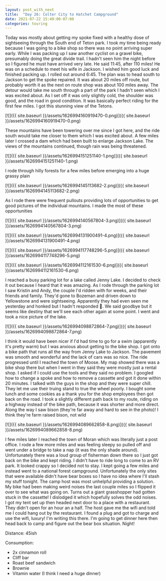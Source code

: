 ```yaml
---
layout: post_with_next
title:  "Day 26: Colter City to Hatchet Campground"
date: 2021-07-22 15:49:00-07:00
categories: touring
---
```

Today was mostly about getting my spoke fixed with a healthy dose of sightseeing through the South end of Teton park. I took my time being ready because I was going to a bike shop so there was no point arriving super early. While I was packing up I saw another cyclist on a gravel bike, presumably doing the great divide trail. I hadn't seen him the night before so I figured he must have arrived very late. He said 11:45, after 110 miles! He was on a schedule to meet his wife in Jackson. I wished him good luck and finished packing up. I rolled out around 6:45. The plan was to head south to Jackson to get the spoke repaired. It was about 20 miles off route, but probably worth it as the next on route shop was about 100 miles away. The detour would take me south through a part of the park I hadn't seen which I was excited about. As I set off it was only slightly cold, the shoulder was good, and the road in good condition. It was basically perfect riding for the first few miles. I got this stunning view of the Tetons.   

[![]({{ site.baseurl }}/assets/1626994160919470-0.png)]({{ site.baseurl }}/assets/1626994160919470-0.png)
  
These mountains have been towering over me since I got here, and the ride south would take me closer to them which I was excited about. A few miles later I crossed a dam which had been built to enlarge Jackson Lake. The views of the mountains continued, though rain was being threatened.  

[![]({{ site.baseurl }}/assets/1626994151251140-1.png)]({{ site.baseurl }}/assets/1626994151251140-1.png)
  
I rode through hilly forests for a few miles before emerging into a huge grassy plain  

[![]({{ site.baseurl }}/assets/1626994145113682-2.png)]({{ site.baseurl }}/assets/1626994145113682-2.png)
  
As I rode there were frequent pullouts providing lots of opportunities to get good pictures of the individual mountains. I made the most of these opportunities  

[![]({{ site.baseurl }}/assets/1626994140567804-3.png)]({{ site.baseurl }}/assets/1626994140567804-3.png)

[![]({{ site.baseurl }}/assets/1626994131900491-4.png)]({{ site.baseurl }}/assets/1626994131900491-4.png)

[![]({{ site.baseurl }}/assets/1626994117748296-5.png)]({{ site.baseurl }}/assets/1626994117748296-5.png)

[![]({{ site.baseurl }}/assets/1626994112161530-6.png)]({{ site.baseurl }}/assets/1626994112161530-6.png)
  
I reached a busy parking lot for a lake called Jenny Lake. I decided to check it out because I heard that it was amazing. As I rode through the parking lot I saw Kristin and Andy, the couple I'd ridden with for weeks, and their friends and family. They'd gone to Bozeman and driven down to Yellowstone and were sightseeing. Apparently they had even seen me yesterday and honked but I hadn't responded 🥺. We said goodbye but it seems like destiny that we'll see each other again at some point. I went and took a nice picture of the lake.   

[![]({{ site.baseurl }}/assets/1626994098872864-7.png)]({{ site.baseurl }}/assets/1626994098872864-7.png)
  
I think it would have been nicer if I'd had time to go for a swim (apparently it's pretty warm) but I was anxious about getting to the bike shop. I got onto a bike path that runs all the way from Jenny Lake to Jackson. The pavement was smooth and wonderful and the lack of cars was so nice. The ride progressed until I reached the town of Moose. My map showed there was a bike shop there but when I went in they said they were mostly just a rental shop. I asked if I could use the tools and they said no problem. I googled how to change a spoke and how to remove a cassette and got it done within 20 minutes. I talked with the guys in the shop and they were super chill. They let me use their truing stand to true the wheel poorly. I bought some lunch and some cookies as a thank you for the shop employees then got back on the road. I took a slightly different path back to my route, riding on a highway instead of the bike path, because it was shorter and more direct. Along the way I saw bison (they're far away and hard to see in the photo)! I think they're farm raised bison, not wild  

[![]({{ site.baseurl }}/assets/1626994089662858-8.png)]({{ site.baseurl }}/assets/1626994089662858-8.png)
  
I few miles later I reached the town of Moran which was literally just a post office. I rode a few more miles and was feeling sleepy so pulled off and went under a bridge to take a nap (it was the only shade around). Unfortunately there was a loud group of fisherman down there so I just got back on the bike and kept riding. I didn't have to ride long to come to an RV park. It looked crappy so I decided not to stay. I kept going a few miles and instead went to a national forest campground. Unfortunately the only sites that were available didn't have bear boxes so I have no idea where I'll stash my stuff tonight. The camp host was most unhelpful providing a solution.  
My bike had been making weird noises the last couple miles so I flipped it over to see what was going on. Turns out a giant grasshopper had gotten stuck in the cassette! I dislodged it which hopefully solves the odd noises.   
I got my tent set up then headed next door to a place with a restaurant. They didn't open for an hour an a half. The host gave me the wifi and told me I could hang out by the restaurant. I found a plug and got to charge and use the wifi, luxury! I'm writing this there. I'm going to get dinner here then head back to camp and figure out the bear box situation. Night!  


Distance: 45ish

Consumption:
- 2x cinnamon roll
- Cliff bar
- Roast beef sandwich
- Brownie
- Vitamin water (I think I need a huge dinner)
